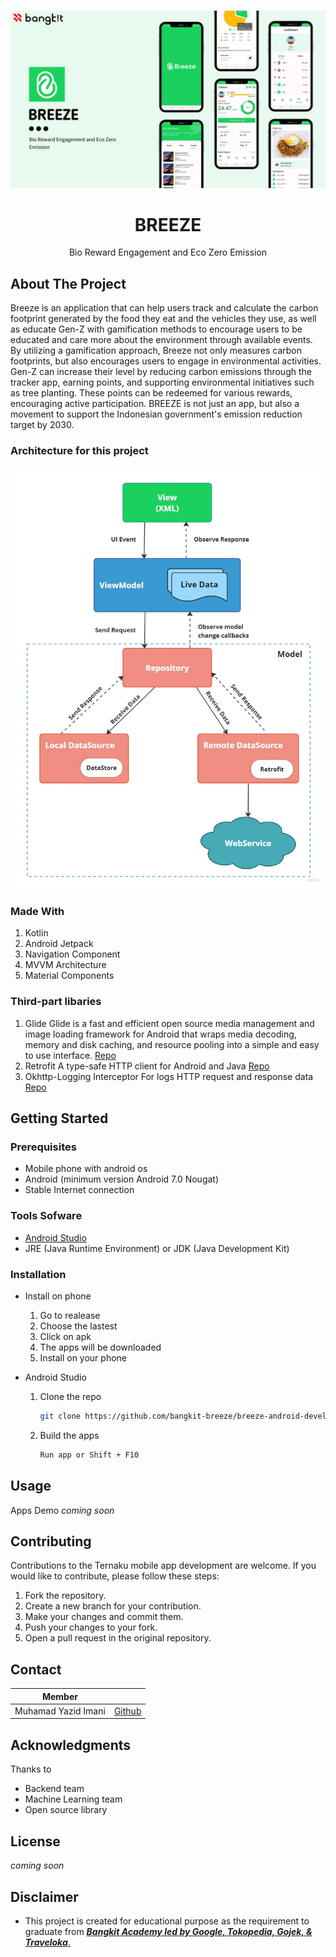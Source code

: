 <div id="top"></div>


<!-- PROJECT LOGO -->
<br />
<div align="center">
  
  ![Banner App](https://github.com/bangkit-breeze/.github/blob/main/profile/public/Application%20showcase.png)
  <h1 align="center">BREEZE</h1>
  <p align="center">Bio Reward Engagement and Eco Zero Emission
</p>
</div>

## About The Project
Breeze is an application that can help users track and calculate the carbon footprint generated by the food they eat and the vehicles they use, as well as educate Gen-Z with gamification methods to encourage users to be educated and care more about the environment through available events. By utilizing a gamification approach, Breeze not only measures carbon footprints, but also encourages users to engage in environmental activities. Gen-Z can increase their level by reducing carbon emissions through the tracker app, earning points, and supporting environmental initiatives such as tree planting. These points can be redeemed for various rewards, encouraging active participation. BREEZE is not just an app, but also a movement to support the Indonesian government's emission reduction target by 2030.

### Architecture for this project
![Android Architecture Breeze](https://github.com/bangkit-breeze/.github/blob/main/profile/public/architecture%20MD.jpg)

### Made With

 1. Kotlin
 2. Android Jetpack
 3. Navigation Component
 4. MVVM Architecture
 5. Material Components

### Third-part libaries

 1. Glide
	Glide is a fast and efficient open source media management and image loading framework for Android that wraps media decoding, memory and disk caching, and resource pooling into a simple and easy to use interface. [Repo](https://github.com/bumptech/glide)
2. Retrofit
A type-safe HTTP client for Android and Java
 [Repo](https://github.com/square/retrofit)
3. Okhttp-Logging Interceptor
For logs HTTP request and response data
 [Repo](https://github.com/square/okhttp/tree/master/okhttp-logging-interceptor)
 
 

<!-- GETTING STARTED -->
## Getting Started

### Prerequisites

- Mobile phone with android os
- Android (minimum version Android 7.0 Nougat)
- Stable Internet connection

### Tools Sofware

- [Android Studio](https://developer.android.com/studio)
- JRE (Java Runtime Environment) or JDK (Java Development Kit)
  
### Installation
- Install on phone
	1. Go to realease 
	2. Choose the lastest
	3. Click on apk
	4. The apps will be downloaded
	5. Install on your phone

- Android Studio

	1. Clone the repo
	   ```sh
	   git clone https://github.com/bangkit-breeze/breeze-android-development.git
	   ```
	2. Build the apps
	   ```sh
	   Run app or Shift + F10
	   ```

## Usage

Apps Demo
*coming soon*


## Contributing

Contributions to the Ternaku mobile app development are welcome. If you would like to contribute, please follow these steps:

1. Fork the repository.
2. Create a new branch for your contribution.
3. Make your changes and commit them.
4. Push your changes to your fork.
5. Open a pull request in the original repository.

<!-- CONTACT -->
## Contact

| Member |  |
|--|--|
| Muhamad Yazid Imani |[Github](https://github.com/pierreviences)  |

<!-- ACKNOWLEDGMENTS -->
## Acknowledgments

Thanks to

- Backend team
- Machine Learning team
- Open source library

## License

*coming soon*

## Disclaimer
-   This project is created for educational purpose as the requirement to graduate from [**_Bangkit Academy led by Google, Tokopedia, Gojek, & Traveloka_**.](https://www.linkedin.com/company/bangkit-academy/mycompany/)

